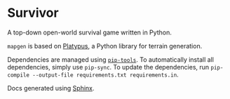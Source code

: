 # Survivor

A top-down open-world survival game written in Python.  

`mapgen` is based on [Platypus](https://github.com/ajstensland/platypus), a Python library for terrain generation. 

Dependencies are managed using [`pip-tools`](https://pypi.org/project/pip-tools/). To automatically install all dependencies, simply use `pip-sync`. To update the dependencies, run `pip-compile --output-file requirements.txt requirements.in`. 

Docs generated using [Sphinx](http://www.sphinx-doc.org/en/1.6/index.html#). 